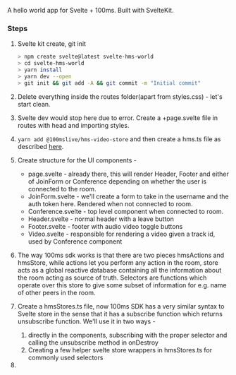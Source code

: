 A hello world app for Svelte + 100ms. Built with SvelteKit.

### Steps

1. Svelte kit create, git init
   ```sh
   > npm create svelte@latest svelte-hms-world
   > cd svelte-hms-world
   > yarn install
   > yarn dev --open
   > git init && git add -A && git commit -m "Initial commit"
   ```

2. Delete everything inside the routes folder(apart from styles.css) - let's start clean.
3. Svelte dev would stop here due to error. Create a +page.svelte file in routes with head and importing styles.
4. `yarn add @100mslive/hms-video-store` and then create a hms.ts file as described [here](https://www.100ms.live/docs/javascript/v2/features/integration#java-script).
5. Create structure for the UI components -
   - page.svelte - already there, this will render Header, Footer and either of JoinForm or Conference depending on whether the user is connected to the room. 
   - JoinForm.svelte - we'll create a form to take in the username and the auth token here. Rendered when not connected to room.
   - Conference.svelte - top level component when connected to room. 
   - Header.svelte - normal header with a leave button
   - Footer.svelte - footer with audio video toggle buttons
   - Video.svelte - responsible for rendering a video given a track id, used by Conference component
6. The way 100ms sdk works is that there are two pieces hmsActions and hmsStore, while actions let you perform any action in the room, store acts as a global reactive database containing all the information about the room acting as source of truth. Selectors are functions which operate over this store to give some subset of information for e.g. name of other peers in the room.
7. Create a hmsStores.ts file, now 100ms SDK has a very similar syntax to Svelte store in the sense that it has a subscribe function which returns unsubscribe function. We'll use it in two ways - 
   1. directly in the components, subscribing with the proper selector and calling the unsubscribe method in onDestroy
   2. Creating a few helper svelte store wrappers in hmsStores.ts for commonly used selectors
8. 